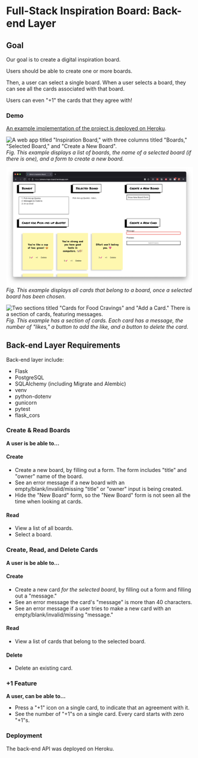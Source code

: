 # Full-Stack Inspiration Board: Back-end Layer

## Goal
Our goal is to create a digital inspiration board.

Users should be able to create one or more boards.

Then, a user can select a single board. When a user selects a board, they can see all the cards associated with that board.

Users can even "+1" the cards that they agree with!

### Demo

[An example implementation of the project is deployed on Heroku](https://team-euphoria-front-end.herokuapp.com/). 

![A web app titled "Inspiration Board," with three columns titled "Boards," "Selected Board," and "Create a New Board".](./assets/inpiration_board_highlight.png) 
_Fig. This example displays a list of boards, the name of a selected board (if there is one), and a form to create a new board._


![A web app with five sections titled "Boards," "Selected Board," "Create a New Board," "Cards for Food Cravings" and "Add a Card".](./assets/new_card_highlight.png)  
_Fig. This example displays all cards that belong to a board, once a selected board has been chosen._


![Two sections titled "Cards for Food Cravings" and "Add a Card." There is a section of cards, featuring messages.](./assets/cards_highlight.png)  
_Fig. This example has a section of cards. Each card has a message, the number of "likes," a button to add the like, and a button to delete the card._

## Back-end Layer Requirements

Back-end layer include:

- Flask
- PostgreSQL
- SQLAlchemy (including Migrate and Alembic)
- venv
- python-dotenv
- gunicorn
- pytest
- flask_cors

### Create & Read Boards

**A user is be able to...**

#### Create

- Create a new board, by filling out a form. The form includes "title" and "owner" name of the board.
- See an error message if a new board with an empty/blank/invalid/missing "title" or "owner" input is being created.
- Hide the "New Board" form, so the "New Board" form  is not seen all the time when looking at cards.

#### Read

- View a list of all boards.
- Select a board.

### Create, Read, and Delete Cards

**A user is be able to...**

#### Create

- Create a new card _for the selected board_, by filling out a form and filling out a "message."
- See an error message  the card's "message" is  more than 40 characters.
- See an error message if a user tries to make a new card with an empty/blank/invalid/missing "message."

#### Read

- View a list of cards that belong to the selected board.

#### Delete

- Delete an existing card.

### +1 Feature

**A user, can be able to...**

- Press a "+1" icon on a single card, to indicate that an agreement with it.
- See the number of "+1"s on a single card. Every card starts with zero "+1"s.

### Deployment

The back-end API was deployed on Heroku.
